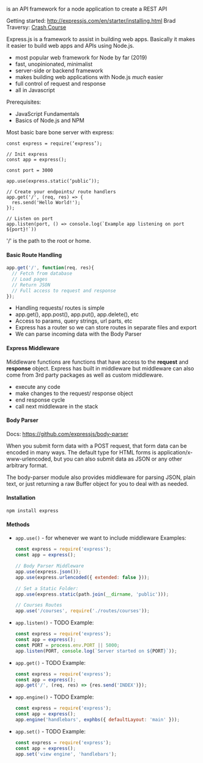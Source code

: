 is an API framework for a node application to create a REST API


Getting started: http://expressjs.com/en/starter/installing.html
Brad Traversy: [Crash Course](https://youtu.be/L72fhGm1tfE)

Express.js is a framework to assist in building web apps. Basically it makes it easier to build web apps and APIs using Node.js. 

- most popular web framework for Node by far (2019)
- fast, unopinionated, minimalist
- server-side or backend framework
- makes building web applications with Node.js _much_ easier
- full control of request and response
- all in Javascript

Prerequisites:
- JavaScript Fundamentals
- Basics of Node.js and NPM


Most basic bare bone server with express:
```
const express = require(‘express’);

// Init express
const app = express();

const port = 3000

app.use(express.static(‘public’));

// Create your endpoints/ route handlers
app.get('/', (req, res) => {
  res.send('Hello World!');
});

// Listen on port
app.listen(port, () => console.log(`Example app listening on port ${port}!`))
```

'/' is the path to the root or home.

#### Basic Route Handling
```js
app.get('/', function(req, res){
  // Fetch from database
  // Load pages
  // Return JSON
  // Full access to request and response
});
```
- Handling requests/ routes is simple
- app.get(), app.post(), app.put(), app.delete(), etc
- Access to params, query strings, url parts, etc
- Express has a router so we can store routes in separate files and export
- We can parse incoming data with the Body Parser

#### Express Middleware
Middleware functions are functions that have access to the **request** and **response** object. Express has built in middleware but middleware can also come from 3rd party packages as well as custom middleware.
- execute any code
- make changes to the request/ response object
- end response cycle
- call next middleware in the stack

#### Body Parser
Docs: https://github.com/expressjs/body-parser

When you submit form data with a POST request, that form data can be encoded in many ways. The default type for HTML forms is application/x-www-urlencoded, but you can also submit data as JSON or any other arbitrary format.

The body-parser module also provides middleware for parsing JSON, plain text, or just returning a raw Buffer object for you to deal with as needed.

#### Installation
`npm install express`

#### Methods
- `app.use()` - for whenever we want to include middleware
  Examples:
  ```js
  const express = require('express');
  const app = express();

  // Body Parser Middleware
  app.use(express.json());
  app.use(express.urlencoded({ extended: false }));

  // Set a Static Folder:
  app.use(express.static(path.join(__dirname, 'public')));

  // Courses Routes
  app.use('/courses', require('./routes/courses'));
  ```
- `app.listen()` - TODO
  Example:
  ```js
  const express = require('express');
  const app = express();
  const PORT = process.env.PORT || 5000;
  app.listen(PORT, console.log(`Server started on ${PORT}`));
  ```
- `app.get()` - TODO
  Example:
  ```js
  const express = require('express');
  const app = express();
  app.get('/', (req, res) => {res.send('INDEX')});
  ```
- `app.engine()` - TODO
  Example:
  ```js
  const express = require('express');
  const app = express();
  app.engine('handlebars', exphbs({ defaultLayout: 'main' }));
  ```
- `app.set()` - TODO
  Example:
  ```js
  const express = require('express');
  const app = express();
  app.set('view engine', 'handlebars');
  ```
